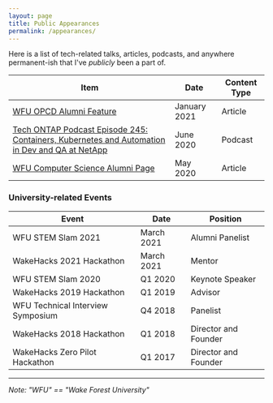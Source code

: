 ```yaml
---
layout: page
title: Public Appearances
permalink: /appearances/
---
```


Here is a list of tech-related talks, articles, podcasts, and anywhere permanent-ish that I've *publicly* been a part of.

Item | Date | Content Type
--- | --- | ---
[WFU OPCD Alumni Feature](https://opcd.wfu.edu/2021/01/nick-gerace/) | January 2021 | Article
[Tech ONTAP Podcast Episode 245: Containers, Kubernetes and Automation in Dev and QA at NetApp](https://soundcloud.com/techontap_podcast/episode-245-containers-kubernetes-and-automation-in-dev-and-qa-at-netapp) | June 2020 | Podcast
[WFU Computer Science Alumni Page](https://cs.wfu.edu/nick-gerace-bs-may-2019/) | May 2020 | Article

### University-related Events

Event | Date | Position
--- | --- | ---
WFU STEM Slam 2021 | March 2021 | Alumni Panelist
WakeHacks 2021 Hackathon | March 2021 | Mentor
WFU STEM Slam 2020 | Q1 2020 | Keynote Speaker
WakeHacks 2019 Hackathon | Q1 2019 | Advisor
WFU Technical Interview Symposium | Q4 2018 | Panelist
WakeHacks 2018 Hackathon | Q1 2018 | Director and Founder
WakeHacks Zero Pilot Hackathon | Q1 2017 | Director and Founder

---

*Note: "WFU" == "Wake Forest University"*